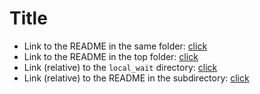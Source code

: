 # Title

- Link to the README in the same folder: [click](second_readme.md)
- Link to the README in the top folder: [click](../top-level.md)
- Link (relative) to the `local_wait` directory: [click](../../local_wait/)
- Link (relative) to the README in the subdirectory: [click](./subnested/readme.md)
